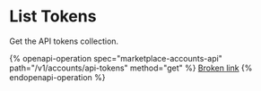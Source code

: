 # List Tokens

Get the API tokens collection.

{% openapi-operation spec="marketplace-accounts-api" path="/v1/accounts/api-tokens" method="get" %}
[Broken link](broken-reference)
{% endopenapi-operation %}
